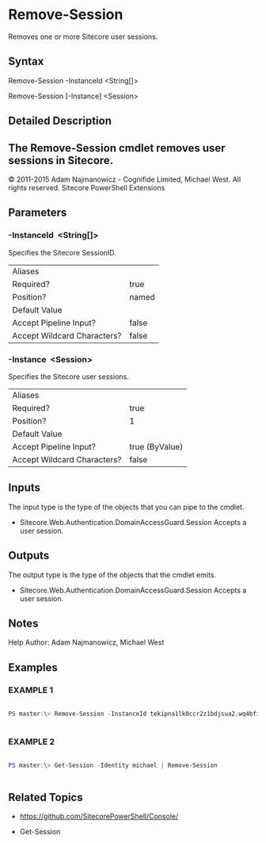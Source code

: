 ﻿# Remove-Session 
 
Removes one or more Sitecore user sessions. 
 
## Syntax 
 
Remove-Session -InstanceId &lt;String[]&gt; 
 
Remove-Session [-Instance] &lt;Session&gt; 
 
 
## Detailed Description 
The Remove-Session cmdlet removes user sessions in Sitecore. 
- 
© 2011-2015 Adam Najmanowicz - Cognifide Limited, Michael West. All rights reserved. Sitecore PowerShell Extensions 
 
## Parameters 
 
### -InstanceId&nbsp; &lt;String[]&gt; 
 
Specifies the Sitecore SessionID.
 

| | |
| - | - |
| Aliases |  |
| Required? | true |
| Position? | named |
| Default Value |  |
| Accept Pipeline Input? | false |
| Accept Wildcard Characters? | false | 
 
### -Instance&nbsp; &lt;Session&gt; 
 
Specifies the Sitecore user sessions.
 

| | |
| - | - |
| Aliases |  |
| Required? | true |
| Position? | 1 |
| Default Value |  |
| Accept Pipeline Input? | true (ByValue) |
| Accept Wildcard Characters? | false | 
 
## Inputs 
 
The input type is the type of the objects that you can pipe to the cmdlet. 
 
* Sitecore.Web.Authentication.DomainAccessGuard.Session
Accepts a user session. 
 
## Outputs 
 
The output type is the type of the objects that the cmdlet emits. 
 
* Sitecore.Web.Authentication.DomainAccessGuard.Session
Accepts a user session. 
 
## Notes 
 
Help Author: Adam Najmanowicz, Michael West 
 
## Examples 
 
### EXAMPLE 1 
 
 
 
```powershell   
 
PS master:\> Remove-Session -InstanceId tekipna1lk0ccr2z1bdjsua2,wq4bfivfm2tbgkgdccpyzczp 
 
``` 
 
### EXAMPLE 2 
 
 
 
```powershell   
 
PS master:\> Get-Session -Identity michael | Remove-Session 
 
``` 
 
## Related Topics 
 
* <a href='https://github.com/SitecorePowerShell/Console/' target='_blank'>https://github.com/SitecorePowerShell/Console/</a><br/> 
 
* Get-Session
